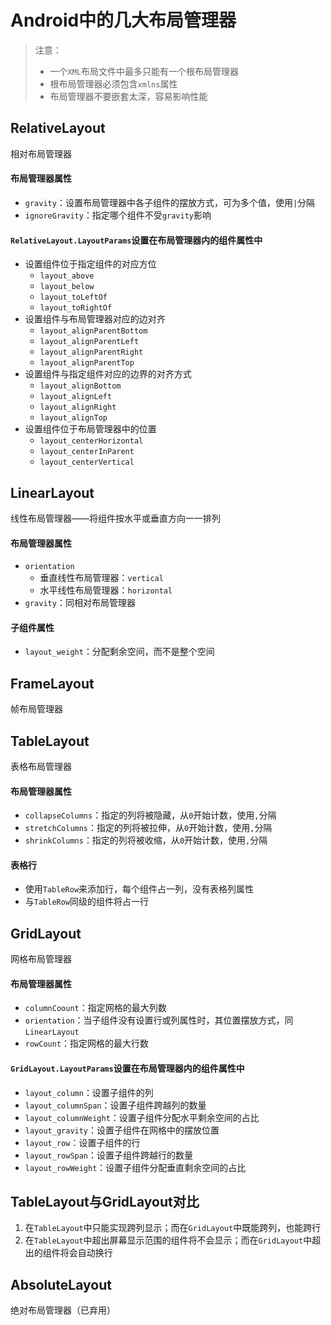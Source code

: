 # Android中的几大布局管理器

> 注意：
> - 一个`XML`布局文件中最多只能有一个根布局管理器
> - 根布局管理器必须包含`xmlns`属性
> - 布局管理器不要嵌套太深，容易影响性能

## RelativeLayout

相对布局管理器

#### 布局管理器属性

- `gravity`：设置布局管理器中各子组件的摆放方式，可为多个值，使用`|`分隔
- `ignoreGravity`：指定哪个组件不受`gravity`影响

#### `RelativeLayout.LayoutParams`设置在布局管理器内的组件属性中

- 设置组件位于指定组件的对应方位
    - `layout_above`
    - `layout_below`
    - `layout_toLeftOf`
    - `layout_toRightOf`
- 设置组件与布局管理器对应的边对齐
    - `layout_alignParentBottom`
    - `layout_alignParentLeft`
    - `layout_alignParentRight`
    - `layout_alignParentTop`
- 设置组件与指定组件对应的边界的对齐方式
    - `layout_alignBottom`
    - `layout_alignLeft`
    - `layout_alignRight`
    - `layout_alignTop`
- 设置组件位于布局管理器中的位置
    - `layout_centerHorizontal`
    - `layout_centerInParent`
    - `layout_centerVertical`

## LinearLayout

线性布局管理器——将组件按水平或垂直方向一一排列

#### 布局管理器属性

- `orientation`
    - 垂直线性布局管理器：`vertical`
    - 水平线性布局管理器：`horizontal`
- `gravity`：同相对布局管理器

#### 子组件属性

- `layout_weight`：分配剩余空间，而不是整个空间

## FrameLayout

帧布局管理器

## TableLayout

表格布局管理器

#### 布局管理器属性

- `collapseColumns`：指定的列将被隐藏，从`0`开始计数，使用`,`分隔
- `stretchColumns`：指定的列将被拉伸，从`0`开始计数，使用`,`分隔
- `shrinkColumns`：指定的列将被收缩，从`0`开始计数，使用`,`分隔

#### 表格行

- 使用`TableRow`来添加行，每个组件占一列，没有表格列属性
- 与`TableRow`同级的组件将占一行

## GridLayout

网格布局管理器

#### 布局管理器属性

- `columnCoount`：指定网格的最大列数
- `orientation`：当子组件没有设置行或列属性时，其位置摆放方式，同`LinearLayout`
- `rowCount`：指定网格的最大行数

#### `GridLayout.LayoutParams`设置在布局管理器内的组件属性中

- `layout_column`：设置子组件的列
- `layout_columnSpan`：设置子组件跨越列的数量
- `layout_columnWeight`：设置子组件分配水平剩余空间的占比
- `layout_gravity`：设置子组件在网格中的摆放位置
- `layout_row`：设置子组件的行
- `layout_rowSpan`：设置子组件跨越行的数量
- `layout_rowWeight`：设置子组件分配垂直剩余空间的占比

## TableLayout与GridLayout对比

1. 在`TableLayout`中只能实现跨列显示；而在`GridLayout`中既能跨列，也能跨行
1. 在`TableLayout`中超出屏幕显示范围的组件将不会显示；而在`GridLayout`中超出的组件将会自动换行

## AbsoluteLayout

绝对布局管理器（已弃用）